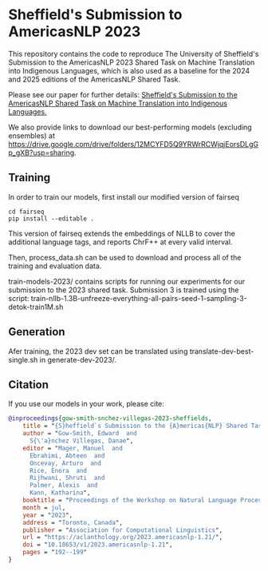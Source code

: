 # Sheffield's Submission to AmericasNLP 2023
This repository contains the code to reproduce The University of Sheffield's Submission to the AmericasNLP 2023 Shared Task on Machine Translation into Indigenous Languages, which is also used as a baseline for the 2024 and 2025 editions of the AmericasNLP Shared Task. 

Please see our paper for further details: [Sheffield's Submission to the AmericasNLP Shared Task on Machine Translation into Indigenous Languages.](https://aclanthology.org/2023.americasnlp-1.21/)

We also provide links to download our best-performing models (excluding ensembles) at https://drive.google.com/drive/folders/12MCYFD5Q9YRWrRCWjqjEorsDLgGp_gXB?usp=sharing.

## Training

In order to train our models, first install our modified version of fairseq

```console
cd fairseq
pip install --editable .
```

This version of fairseq extends the embeddings of NLLB to cover the additional language tags, and reports ChrF++ at every valid interval. 

Then, process_data.sh can be used to download and process all of the training and evaluation data. 

train-models-2023/ contains scripts for running our experiments for our submission to the 2023 shared task. Submission 3 is trained using the script: train-nllb-1.3B-unfreeze-everything-all-pairs-seed-1-sampling-3-detok-train1M.sh

## Generation

Afer training, the 2023 dev set can be translated using translate-dev-best-single.sh in generate-dev-2023/. 

## Citation

If you use our models in your work, please cite:

```bibtex
@inproceedings{gow-smith-snchez-villegas-2023-sheffields,
    title = "{S}heffield`s Submission to the {A}mericas{NLP} Shared Task on Machine Translation into Indigenous Languages",
    author = "Gow-Smith, Edward  and
      S{\'a}nchez Villegas, Danae",
    editor = "Mager, Manuel  and
      Ebrahimi, Abteen  and
      Oncevay, Arturo  and
      Rice, Enora  and
      Rijhwani, Shruti  and
      Palmer, Alexis  and
      Kann, Katharina",
    booktitle = "Proceedings of the Workshop on Natural Language Processing for Indigenous Languages of the Americas (AmericasNLP)",
    month = jul,
    year = "2023",
    address = "Toronto, Canada",
    publisher = "Association for Computational Linguistics",
    url = "https://aclanthology.org/2023.americasnlp-1.21/",
    doi = "10.18653/v1/2023.americasnlp-1.21",
    pages = "192--199"
}
```
